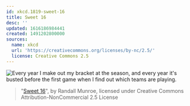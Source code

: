 ```yaml
---
id: xkcd.1819-sweet-16
title: Sweet 16
desc: ''
updated: 1616186984441
created: 1491202800000
sources:
  name: xkcd
  url: 'https://creativecommons.org/licenses/by-nc/2.5/'
  license: Creative Commons 2.5
---
```

![Every year I make out my bracket at the season, and every year it's busted before the first game when I find out which teams are playing.](https://imgs.xkcd.com/comics/sweet_16.png)
> "[Sweet 16](https://xkcd.com/1819/)", by Randall Munroe, licensed under Creative Commons Attribution-NonCommercial 2.5 License
